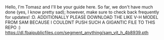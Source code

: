 Hello, I'm Tomasz and I'll be your guide here. So far, we don't have much done (yes, I know pretty sad); however, make sure to check back frequently for updates! :D. ADDITIONALLY PLEASE DOWNLOAD THE LIKE V-H MODEL FROM SAM BECAUSE I COULDNT PUSH SUCH A GIGANTIC FILE TO THIS REPO :) https://dl.fbaipublicfiles.com/segment_anything/sam_vit_h_4b8939.pth
